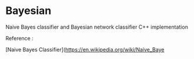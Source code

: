 # Bayesian
Naive Bayes classifier and Bayesian network classifier C++ implementation

Reference :

[Naive Bayes Classifier](https://en.wikipedia.org/wiki/Naive_Baye